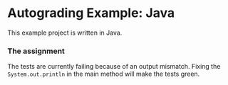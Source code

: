 # Autograding Example: Java
This example project is written in Java.

### The assignment
The tests are currently failing because of an output mismatch. Fixing the `System.out.println` in the main method will make the tests green.
